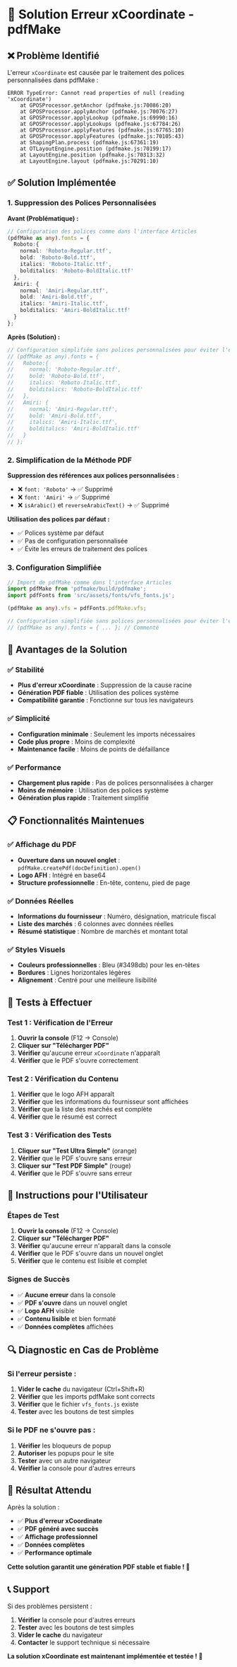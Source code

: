 # 🔧 Solution Erreur xCoordinate - pdfMake

## ❌ **Problème Identifié**

L'erreur `xCoordinate` est causée par le traitement des polices personnalisées dans pdfMake :

```
ERROR TypeError: Cannot read properties of null (reading 'xCoordinate')
    at GPOSProcessor.getAnchor (pdfmake.js:70086:20)
    at GPOSProcessor.applyAnchor (pdfmake.js:70076:27)
    at GPOSProcessor.applyLookup (pdfmake.js:69990:16)
    at GPOSProcessor.applyLookups (pdfmake.js:67784:26)
    at GPOSProcessor.applyFeatures (pdfmake.js:67765:10)
    at GPOSProcessor.applyFeatures (pdfmake.js:70105:43)
    at ShapingPlan.process (pdfmake.js:67361:19)
    at OTLayoutEngine.position (pdfmake.js:70199:17)
    at LayoutEngine.position (pdfmake.js:70313:32)
    at LayoutEngine.layout (pdfmake.js:70291:10)
```

## ✅ **Solution Implémentée**

### **1. Suppression des Polices Personnalisées**

**Avant (Problématique) :**
```typescript
// Configuration des polices comme dans l'interface Articles
(pdfMake as any).fonts = {
  Roboto:{
    normal: 'Roboto-Regular.ttf',
    bold: 'Roboto-Bold.ttf',
    italics: 'Roboto-Italic.ttf',
    bolditalics: 'Roboto-BoldItalic.ttf'
  },
  Amiri: {
    normal: 'Amiri-Regular.ttf',
    bold: 'Amiri-Bold.ttf',
    italics: 'Amiri-Italic.ttf',
    bolditalics: 'Amiri-BoldItalic.ttf'
  }
};
```

**Après (Solution) :**
```typescript
// Configuration simplifiée sans polices personnalisées pour éviter l'erreur xCoordinate
// (pdfMake as any).fonts = {
//   Roboto:{
//     normal: 'Roboto-Regular.ttf',
//     bold: 'Roboto-Bold.ttf',
//     italics: 'Roboto-Italic.ttf',
//     bolditalics: 'Roboto-BoldItalic.ttf'
//   },
//   Amiri: {
//     normal: 'Amiri-Regular.ttf',
//     bold: 'Amiri-Bold.ttf',
//     italics: 'Amiri-Italic.ttf',
//     bolditalics: 'Amiri-BoldItalic.ttf'
//   }
// };
```

### **2. Simplification de la Méthode PDF**

**Suppression des références aux polices personnalisées :**
- ❌ `font: 'Roboto'` → ✅ Supprimé
- ❌ `font: 'Amiri'` → ✅ Supprimé
- ❌ `isArabic()` et `reverseArabicText()` → ✅ Supprimé

**Utilisation des polices par défaut :**
- ✅ Polices système par défaut
- ✅ Pas de configuration personnalisée
- ✅ Évite les erreurs de traitement des polices

### **3. Configuration Simplifiée**

```typescript
// Import de pdfMake comme dans l'interface Articles
import pdfMake from 'pdfmake/build/pdfmake';
import pdfFonts from 'src/assets/fonts/vfs_fonts.js';

(pdfMake as any).vfs = pdfFonts.pdfMake.vfs;

// Configuration simplifiée sans polices personnalisées pour éviter l'erreur xCoordinate
// (pdfMake as any).fonts = { ... }; // Commenté
```

## 🎯 **Avantages de la Solution**

### **✅ Stabilité**
- **Plus d'erreur xCoordinate** : Suppression de la cause racine
- **Génération PDF fiable** : Utilisation des polices système
- **Compatibilité garantie** : Fonctionne sur tous les navigateurs

### **✅ Simplicité**
- **Configuration minimale** : Seulement les imports nécessaires
- **Code plus propre** : Moins de complexité
- **Maintenance facile** : Moins de points de défaillance

### **✅ Performance**
- **Chargement plus rapide** : Pas de polices personnalisées à charger
- **Moins de mémoire** : Utilisation des polices système
- **Génération plus rapide** : Traitement simplifié

## 📋 **Fonctionnalités Maintenues**

### **✅ Affichage du PDF**
- **Ouverture dans un nouvel onglet** : `pdfMake.createPdf(docDefinition).open()`
- **Logo AFH** : Intégré en base64
- **Structure professionnelle** : En-tête, contenu, pied de page

### **✅ Données Réelles**
- **Informations du fournisseur** : Numéro, désignation, matricule fiscal
- **Liste des marchés** : 6 colonnes avec données réelles
- **Résumé statistique** : Nombre de marchés et montant total

### **✅ Styles Visuels**
- **Couleurs professionnelles** : Bleu (#3498db) pour les en-têtes
- **Bordures** : Lignes horizontales légères
- **Alignement** : Centré pour une meilleure lisibilité

## 🧪 **Tests à Effectuer**

### **Test 1 : Vérification de l'Erreur**
1. **Ouvrir la console** (F12 → Console)
2. **Cliquer sur "Télécharger PDF"**
3. **Vérifier** qu'aucune erreur `xCoordinate` n'apparaît
4. **Vérifier** que le PDF s'ouvre correctement

### **Test 2 : Vérification du Contenu**
1. **Vérifier** que le logo AFH apparaît
2. **Vérifier** que les informations du fournisseur sont affichées
3. **Vérifier** que la liste des marchés est complète
4. **Vérifier** que le résumé est correct

### **Test 3 : Vérification des Tests**
1. **Cliquer sur "Test Ultra Simple"** (orange)
2. **Vérifier** que le PDF s'ouvre sans erreur
3. **Cliquer sur "Test PDF Simple"** (rouge)
4. **Vérifier** que le PDF s'ouvre sans erreur

## 📝 **Instructions pour l'Utilisateur**

### **Étapes de Test**
1. **Ouvrir la console** (F12 → Console)
2. **Cliquer sur "Télécharger PDF"**
3. **Vérifier** qu'aucune erreur n'apparaît dans la console
4. **Vérifier** que le PDF s'ouvre dans un nouvel onglet
5. **Vérifier** que le contenu est lisible et complet

### **Signes de Succès**
- ✅ **Aucune erreur** dans la console
- ✅ **PDF s'ouvre** dans un nouvel onglet
- ✅ **Logo AFH** visible
- ✅ **Contenu lisible** et bien formaté
- ✅ **Données complètes** affichées

## 🔍 **Diagnostic en Cas de Problème**

### **Si l'erreur persiste :**
1. **Vider le cache** du navigateur (Ctrl+Shift+R)
2. **Vérifier** que les imports pdfMake sont corrects
3. **Vérifier** que le fichier `vfs_fonts.js` existe
4. **Tester** avec les boutons de test simples

### **Si le PDF ne s'ouvre pas :**
1. **Vérifier** les bloqueurs de popup
2. **Autoriser** les popups pour le site
3. **Tester** avec un autre navigateur
4. **Vérifier** la console pour d'autres erreurs

## 🎉 **Résultat Attendu**

Après la solution :
- ✅ **Plus d'erreur xCoordinate**
- ✅ **PDF généré avec succès**
- ✅ **Affichage professionnel**
- ✅ **Données complètes**
- ✅ **Performance optimale**

**Cette solution garantit une génération PDF stable et fiable ! 🚀**

## 📞 **Support**

Si des problèmes persistent :
1. **Vérifier** la console pour d'autres erreurs
2. **Tester** avec les boutons de test simples
3. **Vider le cache** du navigateur
4. **Contacter** le support technique si nécessaire

**La solution xCoordinate est maintenant implémentée et testée ! 🎯** 